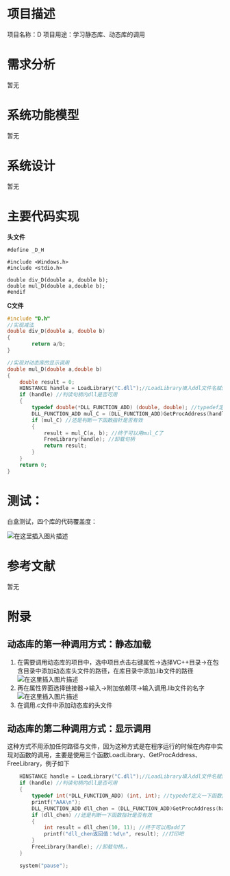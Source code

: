 ﻿# 项目描述
项目名称：D 
项目用途：学习静态库、动态库的调用
# 需求分析
暂无
# 系统功能模型
暂无
# 系统设计
暂无
# 主要代码实现
**头文件**
```#ifndef _D_H
#define _D_H

#include <Windows.h>
#include <stdio.h>

double div_D(double a, double b);
double mul_D(double a,double b);
#endif
```
**C文件**
```c
#include "D.h"
//实现减法
double div_D(double a, double b)
{
		return a/b;
}

//实现对动态库的显示调用
double mul_D(double a,double b)
{
	double result = 0;
	HINSTANCE handle = LoadLibrary("C.dll");//LoadLibrary填入ddl文件名赋值给句柄
	if (handle) //判读句柄内dll是否可用
	{
		typedef double(*DLL_FUNCTION_ADD) (double, double); //typedef定义一下函数指针，末尾两个是函数的形参。
		DLL_FUNCTION_ADD mul_C = (DLL_FUNCTION_ADD)GetProcAddress(handle, "mul_C"); //使用GetProcAddress得到函数，参数是句柄名和函数名
		if (mul_C) //还是判断一下函数指针是否有效
		{
			result = mul_C(a, b); //终于可以用mul_C了
			FreeLibrary(handle); //卸载句柄
			return result;
		}			
	}
	return 0;
}
```
# 测试：
白盒测试，四个库的代码覆盖度：

![在这里插入图片描述](https://img-blog.csdnimg.cn/20200727081540419.png?x-oss-process=image/watermark,type_ZmFuZ3poZW5naGVpdGk,shadow_10,text_aHR0cHM6Ly9ibG9nLmNzZG4ubmV0L3FxXzM5ODI4NDcy,size_16,color_FFFFFF,t_70#pic_center)

# 参考文献
暂无
# 附录
## 动态库的第一种调用方式：静态加载
 1. 在需要调用动态库的项目中，选中项目点击右键属性->选择VC++目录->在包含目录中添加动态库头文件的路径，在库目录中添加.lib文件的路径
![在这里插入图片描述](https://img-blog.csdnimg.cn/20200727014228646.png?x-oss-process=image/watermark,type_ZmFuZ3poZW5naGVpdGk,shadow_10,text_aHR0cHM6Ly9ibG9nLmNzZG4ubmV0L3FxXzM5ODI4NDcy,size_16,color_FFFFFF,t_70#pic_center)
 2. 再在属性界面选择链接器->输入->附加依赖项->输入调用.lib文件的名字
![在这里插入图片描述](https://img-blog.csdnimg.cn/20200727014254909.png?x-oss-process=image/watermark,type_ZmFuZ3poZW5naGVpdGk,shadow_10,text_aHR0cHM6Ly9ibG9nLmNzZG4ubmV0L3FxXzM5ODI4NDcy,size_16,color_FFFFFF,t_70#pic_center)
 3. 在调用.c文件中添加动态库的头文件
## 动态库的第二种调用方式：显示调用
这种方式不用添加任何路径与文件，因为这种方式是在程序运行的时候在内存中实现对函数的调用，主要是使用三个函数LoadLibrary、GetProcAddress、FreeLibrary，例子如下

```c
	HINSTANCE handle = LoadLibrary("C.dll");//LoadLibrary填入ddl文件名赋值给句柄，你不懂句柄就拉倒了，这个不重要。
	if (handle) //判读句柄内dll是否可用
	{
		typedef int(*DLL_FUNCTION_ADD) (int, int); //typedef定义一下函数指针，你不懂的话就记住末尾两个是你需要函数的形参。
		printf("AAA\n");
		DLL_FUNCTION_ADD dll_chen = (DLL_FUNCTION_ADD)GetProcAddress(handle, "chen"); //使用GetProcAddress得到函数，参数是句柄名和函数名
		if (dll_chen) //还是判断一下函数指针是否有效
		{
			int result = dll_chen(10, 11); //终于可以用add了
			printf("dll_chen返回值：%d\n", result); //打印吧
		}
		FreeLibrary(handle); //卸载句柄，，
	}

	system("pause");
```

